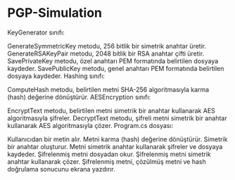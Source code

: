 # PGP-Simulation
KeyGenerator sınıfı:

GenerateSymmetricKey metodu, 256 bitlik bir simetrik anahtar üretir.
GenerateRSAKeyPair metodu, 2048 bitlik bir RSA anahtar çifti üretir.
SavePrivateKey metodu, özel anahtarı PEM formatında belirtilen dosyaya kaydeder.
SavePublicKey metodu, genel anahtarı PEM formatında belirtilen dosyaya kaydeder.
Hashing sınıfı:

ComputeHash metodu, belirtilen metni SHA-256 algoritmasıyla karma (hash) değerine dönüştürür.
AESEncryption sınıfı:

EncryptText metodu, belirtilen metni simetrik bir anahtar kullanarak AES algoritmasıyla şifreler.
DecryptText metodu, şifreli metni simetrik bir anahtar kullanarak AES algoritmasıyla çözer.
Program.cs dosyası:

Kullanıcıdan bir metin alır.
Metni karma (hash) değerine dönüştürür.
Simetrik bir anahtar oluşturur.
Metni simetrik anahtar kullanarak şifreler ve dosyaya kaydeder.
Şifrelenmiş metni dosyadan okur.
Şifrelenmiş metni simetrik anahtar kullanarak çözer.
Şifrelenmiş metni, çözülmüş metni ve hash doğrulama sonucunu ekrana yazdırır.
